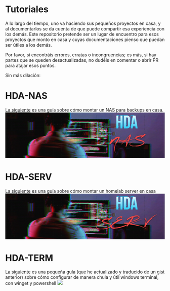 # Tutoriales
A lo largo del tiempo, uno va haciendo sus pequeños proyectos en casa, y al documentarlos se da cuenta de que puede compartir esa experiencia con los demás. Este repositorio pretende ser un lugar de encuentro para esos proyectos que monto en casa y cuyas documentaciones pienso que puedan ser útiles a los demás. 

Por favor, si encontráis errores, erratas o incongruencias; es más, si hay partes que se queden desactualizadas, no dudéis en comentar o abrir PR para atajar esos puntos.

Sin más dilación:

# HDA-NAS
[La siguiente](https://github.com/backmind/tutorials/blob/main/hda-nas.md) es una guía sobre cómo montar un NAS para backups en casa.
![](https://github.com/backmind/tutorials/blob/main/hda-nas-assets/sayIUuD.jpeg)

# HDA-SERV
[La siguiente](https://github.com/backmind/tutorials/blob/main/hda-serv.md) es una guía sobre cómo montar un homelab server en casa
![](https://github.com/backmind/tutorials/blob/main/hda-serv-assets/yV7A3LJ.jpg)

# HDA-TERM
[La siguiente](https://github.com/backmind/tutorials/blob/main/hda-term.md) es una pequeña guía (que he actualizado y traducido de un [gist](https://gist.github.com/backmind/7fcba7ebbb25b4d1ee8513b81ac39579) anterior) sobre cómo configurar de manera chula y útil windows terminal, con winget y powershell
![](https://user-images.githubusercontent.com/60194650/242429145-611a52f4-f920-4b95-9634-e91680001324.png)
